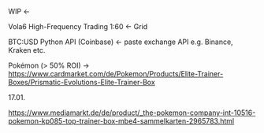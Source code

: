 WIP <- 



Vola6 High-Frequency Trading 1:60 <- Grid 



BTC:USD Python API (Coinbase) <- paste exchange API e.g. Binance, Kraken etc. 





Pokémon (> 50% ROI) -> https://www.cardmarket.com/de/Pokemon/Products/Elite-Trainer-Boxes/Prismatic-Evolutions-Elite-Trainer-Box 

17.01.

https://www.mediamarkt.de/de/product/_the-pokemon-company-int-10516-pokemon-kp085-top-trainer-box-mbe4-sammelkarten-2965783.html 
